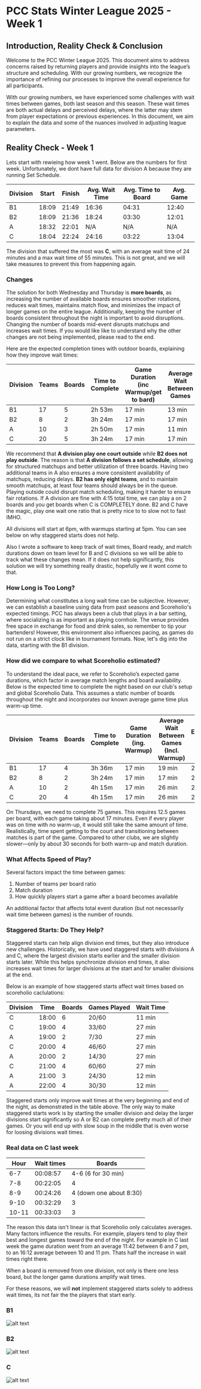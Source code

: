 # PCC Stats Winter League 2025 - Week 1

## Introduction, Reality Check & Conclusion

Welcome to the PCC Winter League 2025. This document aims to address concerns raised by returning players and provide insights into the league’s structure and scheduling. With our growing numbers, we recognize the importance of refining our processes to improve the overall experience for all participants.



With our growing numbers, we have experienced some challenges with wait times between games, both last season and this season. These wait times are both actual delays and perceived delays, where the latter may stem from player expectations or previous experiences. In this document, we aim to explain the data and some of the nuances involved in adjusting league parameters.

## Reality Check - Week 1
Lets start with rewieing how week 1 went. Below are the numbers for first week. Unfortunately, we dont have full data for division A because they are running Set Schedule.

| Division | Start | Finish |Avg. Wait Time | Avg. Time to Board | Avg. Game |
| -------- | ----- | ------ |-------------- | ------------------ | --------- |
| B1       | 18:09 | 21:49  |16:36          | 04:31              | 12:40     |
| B2       | 18:09 | 21:36  |18:24          | 03:30              | 12:01     |
| A        | 18:32 | 22:01  |N/A            | N/A                | N/A       |
| C        | 18:04 | 22:24  |24:16          | 03:22              | 13:04     |

The division that suffered the most was **C**, with an average wait time of 24 minutes and a max wait time of 55 minutes. This is not great, and we will take measures to prevent this from happening again.

### Changes

The solution for both Wednesday and Thursday is **more boards**, as increasing the number of available boards ensures smoother rotations, reduces wait times, maintains match flow, and minimizes the impact of longer games on the entire league. Additionally, keeping the number of boards consistent throughout the night is important to avoid disruptions. Changing the number of boards mid-event disrupts matchups and increases wait times. If you would like like to understand why the other changes are not being implemented, please read to the end.

Here are the expected completion times with outdoor boards, explaining how they improve wait times:

| Division | Teams | Boards | Time to Complete | Game Duration (inc Warmup/get to bard) | Average Wait Between Games | Expected Finish Time |
| -------- | ----- | ------ | ---------------- | ---------------------------- | ----------------------------------------- | -------------------- |
| B1       | 17    | 5      | 2h 53m           | 17 min                       | 13 min                                    | 20:53                |
| B2       | 8     | 2      | 3h 24m           | 17 min                       | 17 min                                    | 20:16                |
| A        | 10    | 3      | 2h 50m           | 17 min                       | 11 min                                    | 22:15                |
| C        | 20    | 5      | 3h 24m           | 17 min                       | 17 min                                    | 21:24                |

We recommend that **A division play one court outside** while **B2 does not play outside**. The reason is that **A division follows a set schedule**, allowing for structured matchups and better utilization of three boards. Having two additional teams in A also ensures a more consistent availability of matchups, reducing delays. **B2 has only eight teams**, and to maintain smooth matchups, at least four teams should always be in the queue. Playing outside could disrupt match scheduling, making it harder to ensure fair rotations. If A division are fine with 4:15 total time, we can play a on 2 boards and you get boards when C is COMPLETELY done. B2 and C have the magic, play one wait one ratio that is pretty nice to to slow not to fast IMHO.

All divisions will start at 6pm, with warmups starting at 5pm. You can see below on why staggered starts does not help.

Also I wrote a software to keep track of wait times, Board ready, and match durations down on team level for B and C divisions so we will be able to track what these changes mean. If it does not help significantly, this solution we will try something really drastic, hopefully we it wont come to that.

### How Long is Too Long?

Determining what constitutes a long wait time can be subjective. However, we can establish a baseline using data from past seasons and Scoreholio's expected timings. PCC has always been a club that plays in a bar setting, where socializing is as important as playing cornhole. The venue provides free space in exchange for food and drink sales, so remember to tip your bartenders! However, this environment also influences pacing, as games do not run on a strict clock like in tournament formats. Now, let's dig into the data, starting with the B1 division.

### How did we compare to what Scoreholio estimated?

To understand the ideal pace, we refer to Scoreholio’s expected game durations, which factor in average match lengths and board availability. Below is the expected time to complete the night based on our club's setup and global Scoreholio Data. This assumes a static number of boards throughout the night and incorporates our known average game time plus warm-up time.

| Division | Teams | Boards | Time to Complete | Game Duration (ing. Warmup) | Average Wait Between Games (Incl. Warmup) | Expected Finish Time |
| -------- | ----- | ------ | ---------------- | ---------------------------- | ----------------------------------------- | -------------------- |
| B1       | 17    | 4      | 3h 36m           | 17 min                       | 19 min                                    | 21:36                |
| B2       | 8     | 2      | 3h 24m           | 17 min                       | 17 min                                    | 21:24                |
| A        | 10    | 2      | 4h 15m           | 17 min                       | 26 min                                    | 22:15                |
| C        | 20    | 4      | 4h 15m           | 17 min                       | 26 min                                    | 22:15                |

On Thursdays, we need to complete 75 games. This requires 12.5 games per board, with each game taking about 17 minutes. Even if every player was on time with no warm-up, it would still take the same amount of time. Realistically, time spent getting to the court and transitioning between matches is part of the game. Compared to other clubs, we are slightly slower—only by about 30 seconds for both warm-up and match duration.

### What Affects Speed of Play?

Several factors impact the time between games:

1. Number of teams per board ratio
2. Match duration
3. How quickly players start a game after a board becomes available

An additional factor that affects total event duration (but not necessarily wait time between games) is the number of rounds.

### Staggered Starts: Do They Help?

Staggered starts can help align division end times, but they also introduce new challenges. Historically, we have used staggered starts with divisions A and C, where the largest division starts earlier and the smaller division starts later. While this helps synchronize division end times, it also increases wait times for larger divisions at the start and for smaller divisions at the end.

Below is an example of how staggered starts affect wait times based on scoreholio caclulations:

| Division | Time  | Boards | Games Played | Wait Time |
| -------- | ----- | ------ | ------------ | --------- |
| C        | 18:00 | 6      | 20/60        | 11 min    |
| C        | 19:00 | 4      | 33/60        | 27 min    |
| A        | 19:00 | 2      | 7/30         | 27 min    |
| C        | 20:00 | 4      | 46/60        | 27 min    |
| A        | 20:00 | 2      | 14/30        | 27 min    |
| C        | 21:00 | 4      | 60/60        | 27 min    |
| A        | 21:00 | 3      | 24/30        | 12 min    |
| A        | 22:00 | 4      | 30/30        | 12 min    |

Staggered starts only improve wait times at the very beginning and end of the night, as demonstrated in the table above. The only way to make staggered starts work is by starting the smaller division and delay the larger divisions start significantly so A or B2 can complete pretty much all of their games. Or you will end up with slow soup in the middle that is even worse for loosing divisions wait times.

### Real data on C last week

|Hour | Wait times |Boards|
|-----|------------|---|
|6-7  |00:08:57|4-6 (6 for 30 min)|
|7-8  |00:22:05|4|
|8-9  |00:24:26|4 (down one about 8:30)|
|9-10 |00:32:29|3|
|10-11|00:33:03|3|

The reason this data isn't linear is that Scoreholio only calculates averages. Many factors influence the results. For example, players tend to play their best and longest games toward the end of the night. For example in C last week the game duration went from an average 11:42 between 6 and 7 pm, to an 16:12 average between 10 and 11 pm. Thats half the increase in wait times right there.

When a board is removed from one division, not only is there one less board, but the longer game durations amplify wait times.

For these reasons, we will **not** implement staggered starts solely to address wait times, its not fair the the players that start early.


### B1
![alt text](image.png)

### B2
![alt text](image-1.png)

### C
![alt text](image-2.png)